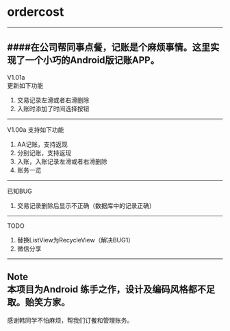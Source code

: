 # ordercost
--- 

####在公司帮同事点餐，记账是个麻烦事情。这里实现了一个小巧的Android版记账APP。  
---  

V1.01a  
更新如下功能  
1. 交易记录左滑或者右滑删除  
2. 入账时添加了时间选择按钮

---  

V1.00a
支持如下功能  
1. AA记账，支持返现  
2. 分别记账，支持返现    
3. 入账，入账记录左滑或者右滑删除  
4. 账务一览

---  

已知BUG  
1. 交易记录删除后显示不正确（数据库中的记录正确）
---  

TODO    
1. 替换ListView为RecycleView（解决BUG1）  
2. 微信分享  
---  

Note  
本项目为Android 练手之作，设计及编码风格都不足取。贻笑方家。  
---  

感谢韩同学不怕麻烦，帮我们订餐和管理账务。  

